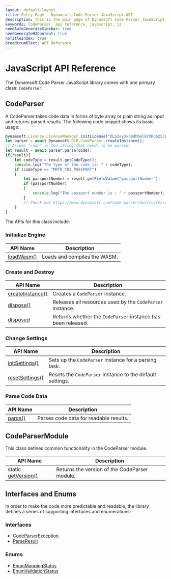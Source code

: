 ```yaml
---
layout: default-layout
title: Entry Page - Dynamsoft Code Parser JavaScript API
description: This is the main page of Dynamsoft Code Parser JavaScript SDK API Reference.
keywords: CodeParser, api reference, javascript, js
needAutoGenerateSidebar: true
needGenerateH3Content: true
noTitleIndex: true
breadcrumbText: API Reference
---
```


# JavaScript API Reference

The Dynamsoft Code Parser JavaScript library comes with one primary class: `CodeParser`.

## CodeParser

A CodeParser takes code data in forms of byte array or plain string as input and returns parsed results. The following code snippet shows its basic usage:

```js
Dynamsoft.License.LicenseManager.initLicense("DLS2eyJvcmdhbml6YXRpb25JRCI6IjIwMDAwMSJ9"); //Change to your own license key
let parser = await Dynamsoft.DCP.CodeParser.createInstance();
// Assume "code" is the string that needs to be parsed.
let result = await parser.parse(code);
if(result){
    let codeType = result.getCodeType();
    console.log("The type of the code is: " + codeType);
    if (codeType == "MRTD_TD3_PASSPORT")
    {
        let passportNumber = result.getFieldValue("passportNumber");
        if (passportNumber)
        {
            console.log("The passport number is : " + passportNumber);
        }
        // Check out https://www.dynamsoft.com/code-parser/docs/core/code-types/mrtd.html#mrtd_td3_passport-fields for more supported fields
    }
}
```

The APIs for this class include:

### Initialize Engine

| API Name                                       | Description                  |
| ---------------------------------------------- | ---------------------------- |
| [loadWasm()](./initializeEngine.html#loadwasm) | Loads and compiles the WASM. |

### Create and Destroy

| API Name                                             | Description                                                  |
| ---------------------------------------------------- | ------------------------------------------------------------ |
| [createInstance()](./codeParser.html#createinstance) | Creates a `CodeParser` instance.                             |
| [dispose()](./codeParser.html#dispose)               | Releases all resources used by the `CodeParser` instance.    |
| [disposed](./codeParser.html#dispose)                | Returns whether the `CodeParser` instance has been released. |

### Change Settings

| API Name                                            | Description                                               |
| --------------------------------------------------- | --------------------------------------------------------- |
| [initSettings()](./codeParser.html#initsettings)    | Sets up the `CodeParser` instance for a parsing task.     |
| [resetSettings()](./codeParser.html#resetsetttings) | Resets the `CodeParser` instance to the default settings. |

### Parse Code Data

| API Name                               | Description                            |
| -------------------------------------- | -------------------------------------- |
| [parse()](./codeParser.html#parsedata) | Parses code data for readable results. |

## CodeParserModule

This class defines common functionality in the CodeParser module.

| API Name                                                | Description                                   |
| ------------------------------------------------------- | --------------------------------------------- |
| static [getVersion()](./codeParserModule.md#getversion) | Returns the version of the CodeParser module. |

## Interfaces and Enums

In order to make the code more predictable and readable, the library defines a series of supporting interfaces and enumerations:

### Interfaces

* [CodeParserException](./interface/CodeParserException.html)
* [ParseResult](./interface/ParseResult.html)

### Enums

* [EnumMappingStatus](./enum/EnumMappingStatus.md)
* [EnumValidationStatus](./enum/EnumValidationStatus.md)

